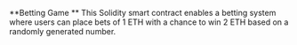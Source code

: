 **Betting Game
**
This Solidity smart contract enables a betting system where users can place bets of 1 ETH with a chance to win 2 ETH based on a randomly generated number.
